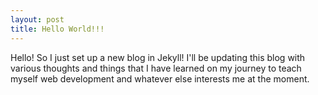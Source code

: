 ```yaml
---
layout: post
title: Hello World!!!
---
```


Hello! So I just set up a new blog in Jekyll! I'll be updating this blog with various thoughts and things that I have learned on my journey to teach myself web development and whatever else interests me at the moment.
